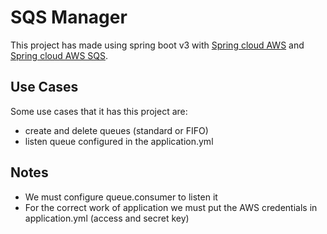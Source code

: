 # SQS Manager
This project has made using spring boot v3 with [Spring cloud AWS](https://spring.io/projects/spring-cloud-aws) and
[Spring cloud AWS SQS](https://docs.awspring.io/spring-cloud-aws/docs/3.1.0/reference/html/index.html#sqs-integration).

## Use Cases

Some use cases that it has this project are:

- create and delete queues (standard or FIFO)
- listen queue configured in the application.yml

## Notes

- We must configure queue.consumer to listen it 
- For the correct work of application we must put the AWS credentials in application.yml (access and secret key)
